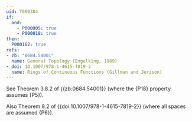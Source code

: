 ```yaml
---
uid: T000384
if:
  and:
    - P000005: true
    - P000018: true
then:
  P000162: true
refs:
- zb: "0684.54001"
  name: General Topology (Engelking, 1989)
- doi: 10.1007/978-1-4615-7819-2
  name: Rings of Continuous Functions (Gillman and Jerison)
---
```


See Theorem 3.8.2 of {{zb:0684.54001}} (where the {P18} property assumes {P5}).

Also Theorem 8.2 of {{doi:10.1007/978-1-4615-7819-2}} (where all spaces are assumed {P6}).
